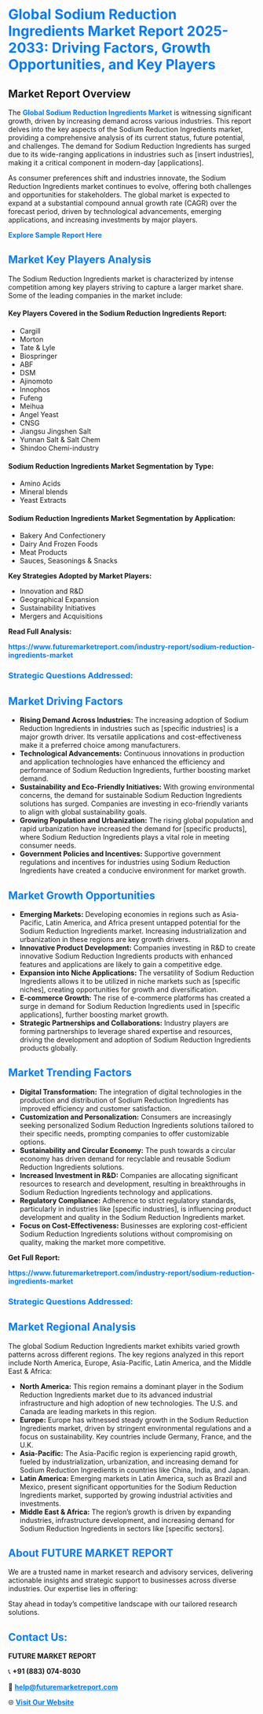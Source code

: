 <h1 style="color: #007BFF;">Global Sodium Reduction Ingredients Market Report 2025-2033: Driving Factors, Growth Opportunities, and Key Players</h1>

<section id="overview">
<h2>Market Report Overview</h2>
<p>The <a href="https://www.futuremarketreport.com/industry-report/sodium-reduction-ingredients-market" style="color: #007BFF; text-decoration: none;"><strong>Global Sodium Reduction Ingredients Market</strong></a> is witnessing significant growth, driven by increasing demand across various industries. This report delves into the key aspects of the Sodium Reduction Ingredients market, providing a comprehensive analysis of its current status, future potential, and challenges. The demand for Sodium Reduction Ingredients has surged due to its wide-ranging applications in industries such as [insert industries], making it a critical component in modern-day [applications].</p>
<p>As consumer preferences shift and industries innovate, the Sodium Reduction Ingredients market continues to evolve, offering both challenges and opportunities for stakeholders. The global market is expected to expand at a substantial compound annual growth rate (CAGR) over the forecast period, driven by technological advancements, emerging applications, and increasing investments by major players.</p>
</section>

<section id="overview">
<p><a href="https://www.futuremarketreport.com/request-sample/reportId=61133" style="color: #007BFF; text-decoration: none;"><strong>Explore Sample Report Here</strong></a></p>
</section>

<section id="key-players">
<h2 style="color: #007BFF;">Market Key Players Analysis</h2>
<p>The Sodium Reduction Ingredients market is characterized by intense competition among key players striving to capture a larger market share. Some of the leading companies in the market include:</p>
<h4>Key Players Covered in the Sodium Reduction Ingredients Report:</h4>
<ul><li>Cargill</li><li>Morton</li><li>Tate &amp; Lyle</li><li>Biospringer</li><li>ABF</li><li>DSM</li><li>Ajinomoto</li><li>Innophos</li><li>Fufeng</li><li>Meihua</li><li>Angel Yeast</li><li>CNSG</li><li>Jiangsu Jingshen Salt</li><li>Yunnan Salt &amp; Salt Chem</li><li>Shindoo Chemi-industry</li></ul>
<h4>Sodium Reduction Ingredients Market Segmentation by Type:</h4>
<ul><li>Amino Acids</li><li>Mineral blends</li><li>Yeast Extracts</li></ul>

<h4>Sodium Reduction Ingredients Market Segmentation by Application:</h4>
<ul><li>Bakery And Confectionery</li><li>Dairy And Frozen Foods</li><li>Meat Products</li><li>Sauces, Seasonings &amp; Snacks</li></ul>
<p><strong>Key Strategies Adopted by Market Players:</strong></p>
<ul>
<li>Innovation and R&D</li>
<li>Geographical Expansion</li>
<li>Sustainability Initiatives</li>
<li>Mergers and Acquisitions</li>
</ul>
</section>

<section>
<p><strong>Read Full Analysis: </strong></p><a href="https://www.futuremarketreport.com/industry-report/sodium-reduction-ingredients-market" style="color: #007BFF; text-decoration: none;"><strong>https://www.futuremarketreport.com/industry-report/sodium-reduction-ingredients-market</strong></a>
<h3 style="color: #007BFF;">Strategic Questions Addressed:</h3>
</section>

<section id="driving-factors">
<h2 style="color: #007BFF;">Market Driving Factors</h2>
<ul>
<li><strong>Rising Demand Across Industries:</strong> The increasing adoption of Sodium Reduction Ingredients in industries such as [specific industries] is a major growth driver. Its versatile applications and cost-effectiveness make it a preferred choice among manufacturers.</li>
<li><strong>Technological Advancements:</strong> Continuous innovations in production and application technologies have enhanced the efficiency and performance of Sodium Reduction Ingredients, further boosting market demand.</li>
<li><strong>Sustainability and Eco-Friendly Initiatives:</strong> With growing environmental concerns, the demand for sustainable Sodium Reduction Ingredients solutions has surged. Companies are investing in eco-friendly variants to align with global sustainability goals.</li>
<li><strong>Growing Population and Urbanization:</strong> The rising global population and rapid urbanization have increased the demand for [specific products], where Sodium Reduction Ingredients plays a vital role in meeting consumer needs.</li>
<li><strong>Government Policies and Incentives:</strong> Supportive government regulations and incentives for industries using Sodium Reduction Ingredients have created a conducive environment for market growth.</li>
</ul>
</section>

<section id="growth-opportunities">
<h2 style="color: #007BFF;">Market Growth Opportunities</h2>
<ul>
<li><strong>Emerging Markets:</strong> Developing economies in regions such as Asia-Pacific, Latin America, and Africa present untapped potential for the Sodium Reduction Ingredients market. Increasing industrialization and urbanization in these regions are key growth drivers.</li>
<li><strong>Innovative Product Development:</strong> Companies investing in R&D to create innovative Sodium Reduction Ingredients products with enhanced features and applications are likely to gain a competitive edge.</li>
<li><strong>Expansion into Niche Applications:</strong> The versatility of Sodium Reduction Ingredients allows it to be utilized in niche markets such as [specific niches], creating opportunities for growth and diversification.</li>
<li><strong>E-commerce Growth:</strong> The rise of e-commerce platforms has created a surge in demand for Sodium Reduction Ingredients used in [specific applications], further boosting market growth.</li>
<li><strong>Strategic Partnerships and Collaborations:</strong> Industry players are forming partnerships to leverage shared expertise and resources, driving the development and adoption of Sodium Reduction Ingredients products globally.</li>
</ul>
</section>

<section id="trending-factors">
<h2 style="color: #007BFF;">Market Trending Factors</h2>
<ul>
<li><strong>Digital Transformation:</strong> The integration of digital technologies in the production and distribution of Sodium Reduction Ingredients has improved efficiency and customer satisfaction.</li>
<li><strong>Customization and Personalization:</strong> Consumers are increasingly seeking personalized Sodium Reduction Ingredients solutions tailored to their specific needs, prompting companies to offer customizable options.</li>
<li><strong>Sustainability and Circular Economy:</strong> The push towards a circular economy has driven demand for recyclable and reusable Sodium Reduction Ingredients solutions.</li>
<li><strong>Increased Investment in R&D:</strong> Companies are allocating significant resources to research and development, resulting in breakthroughs in Sodium Reduction Ingredients technology and applications.</li>
<li><strong>Regulatory Compliance:</strong> Adherence to strict regulatory standards, particularly in industries like [specific industries], is influencing product development and quality in the Sodium Reduction Ingredients market.</li>
<li><strong>Focus on Cost-Effectiveness:</strong> Businesses are exploring cost-efficient Sodium Reduction Ingredients solutions without compromising on quality, making the market more competitive.</li>
</ul>
</section>

<section>
<p><strong>Get Full Report: </strong></p><a href="https://www.futuremarketreport.com/industry-report/sodium-reduction-ingredients-market" style="color: #007BFF; text-decoration: none;"><strong>https://www.futuremarketreport.com/industry-report/sodium-reduction-ingredients-market</strong></a>
<h3 style="color: #007BFF;">Strategic Questions Addressed:</h3>
</section>


<section id="regional-analysis">
<h2 style="color: #007BFF;">Market Regional Analysis</h2>
<p>The global Sodium Reduction Ingredients market exhibits varied growth patterns across different regions. The key regions analyzed in this report include North America, Europe, Asia-Pacific, Latin America, and the Middle East & Africa:</p>
<ul>
<li><strong>North America:</strong> This region remains a dominant player in the Sodium Reduction Ingredients market due to its advanced industrial infrastructure and high adoption of new technologies. The U.S. and Canada are leading markets in this region.</li>
<li><strong>Europe:</strong> Europe has witnessed steady growth in the Sodium Reduction Ingredients market, driven by stringent environmental regulations and a focus on sustainability. Key countries include Germany, France, and the U.K.</li>
<li><strong>Asia-Pacific:</strong> The Asia-Pacific region is experiencing rapid growth, fueled by industrialization, urbanization, and increasing demand for Sodium Reduction Ingredients in countries like China, India, and Japan.</li>
<li><strong>Latin America:</strong> Emerging markets in Latin America, such as Brazil and Mexico, present significant opportunities for the Sodium Reduction Ingredients market, supported by growing industrial activities and investments.</li>
<li><strong>Middle East & Africa:</strong> The region’s growth is driven by expanding industries, infrastructure development, and increasing demand for Sodium Reduction Ingredients in sectors like [specific sectors].</li>
</ul>
</section>

<footer>
<h2 style="color: #007BFF;">About FUTURE MARKET REPORT</h2>
<p>We are a trusted name in market research and advisory services, delivering actionable insights and strategic support to businesses across diverse industries. Our expertise lies in offering:</p>

<p>Stay ahead in today’s competitive landscape with our tailored research solutions.</p>

<h2 style="color: #007BFF;">Contact Us:</h2>
<p><strong>FUTURE MARKET REPORT</strong></p>
<p>📞 <strong>+91 (883) 074-8030</strong></p>
<p>📧 <strong><a href="mailto:help@futuremarketreport.com" style="color: #007BFF;">help@futuremarketreport.com</a></strong></p>
<p>🌐 <strong><a href="https://www.futuremarketreport.com/" style="color: #007BFF;">Visit Our Website</a></strong></p>
</footer>